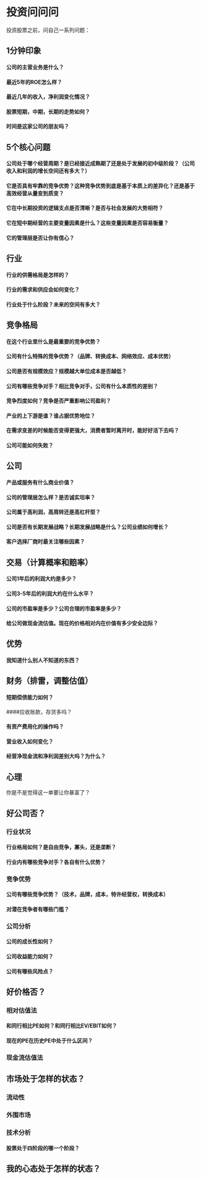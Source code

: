 # 投资问问问

投资股票之前，问自己一系列问题：



## 1分钟印象

#### 公司的主营业务是什么？

#### 最近5年的ROE怎么样？

#### 最近几年的收入，净利润变化情况？

#### 股票短期，中期，长期的走势如何？

#### 时间是这家公司的朋友吗？



## 5个核心问题



#### 公司处于哪个经营周期？是已经接近成熟期了还是处于发展的初中级阶段？（公司收入和利润的增长空间还有多大？）

#### 它是否具有牢靠的竞争优势？这种竞争优势到底是基于本质上的差异化？还是基于高效经营从量变到质变？

#### 它在中长期投资的逻辑支点是否清晰？是否与社会发展的大势相符？

#### 它在短中期经营的主要变量因素是什么？这些变量因素是否容易衡量？

#### 它的管理层是否让你有信心？





## 行业

#### 行业的供需格局是怎样的？

#### 行业的需求和供应会如何变化？

#### 行业处于什么阶段？未来的空间有多大？



## 竞争格局



#### 在这个行业里什么是最重要的竞争优势？

#### 公司有什么特殊的竞争优势？（品牌、转换成本、网络效应、成本优势）

#### 公司是否有规模效应？规模越大单位成本是否越低？

#### 公司有哪些竞争对手？相比竞争对手，公司有什么本质性的差别？

#### 竞争烈度如何？竞争是否严重影响公司盈利？

#### 产业的上下游是谁？谁占据优势地位？

#### 在需求变差的时候能否变得更强大，消费者暂时离开时，能好好活下去吗？

#### 公司可能如何失败？



## 公司



#### 产品或服务有什么商业价值？

#### 公司的管理层怎么样？是否诚实坦率？

#### 公司属于高利润，高周转还是高杠杆型？

#### 公司是否有长期发展战略？长期发展战略是什么？公司业绩如何增长？

#### 客户选择厂商时最关注哪些因素？



## 交易（计算概率和赔率）

#### 公司1年后的利润大约是多少？

#### 公司3-5年后的利润大约在什么水平？

#### 公司的市盈率是多少？公司合理的市盈率是多少？

#### 给公司做现金流估值。现在的价格相对内在价值有多少安全边际？





## 优势

#### 我知道什么别人不知道的东西？









## 财务（排雷，调整估值）



#### 短期偿债能力如何？

####应收账款，存货多吗？

#### 有资产费用化的操作吗？

#### 营业收入如何变化？

#### 



#### 经营净现金流和净利润差别大吗？为什么？





## 心理

你是不是觉得这一单要让你暴富了？





















## 好公司否？



### 行业状况



#### 行业格局如何？是自由竞争，寡头，还是垄断？



#### 行业内有哪些竞争对手？各自有什么优势？





### 竞争优势



#### 公司有哪些竞争优势？（技术，品牌，成本，特许经营权，转换成本）



#### 对潜在竞争者有哪些门槛？





### 公司分析



#### 公司的成长性如何？



#### 公司收益能力如何？



#### 公司有哪些风险点？



## 好价格否？





### 相对估值法



#### 和同行相比PE如何？和同行相比EV/EBIT如何？



#### 现在的PE在历史PE中处于什么区间？







### 现金流估值法









## 市场处于怎样的状态？







### 流动性



### 外围市场



### 技术分析



#### 股票处于四阶段的哪一个阶段？









## 我的心态处于怎样的状态？







